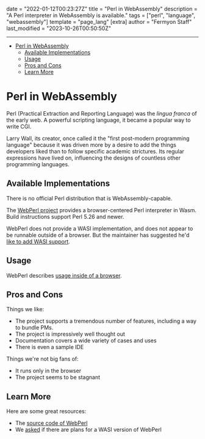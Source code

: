 date = "2022-01-12T00:23:27Z"
title = "Perl in WebAssembly"
description = "A Perl interpreter in WebAssembly is available."
tags = ["perl", "language", "webassembly"]
template = "page_lang"
[extra]
author = "Fermyon Staff"
last_modified = "2023-10-26T00:50:50Z"

---

- [Perl in WebAssembly](#perl-in-webassembly)
  - [Available Implementations](#available-implementations)
  - [Usage](#usage)
  - [Pros and Cons](#pros-and-cons)
  - [Learn More](#learn-more)

# Perl in WebAssembly

Perl (Practical Extraction and Reporting Language) was the _lingua franca_ of the early web.
A powerful scripting language, it became a popular way to write CGI.

Larry Wall, its creator, once called it the "first post-modern programming language"
because it was driven more by a desire to add the things developers liked than to follow specific academic strictures.
Its regular expressions have lived on, influencing the designs of countless
other programming languages.

## Available Implementations

There is no official Perl distribution that is WebAssembly-capable.

The [WebPerl project](https://webperl.zero-g.net/) provides a browser-centered Perl interpreter in Wasm.
Build instructions support Perl 5.26 and newer.

WebPerl does not provide a WASI implementation, and does not appear to be runnable outside of a browser.
But the maintainer has suggested he'd [like to add WASI support](https://github.com/haukex/webperl/issues/23).

## Usage

WebPerl describes [usage inside of a browser](https://webperl.zero-g.net/using.html).

## Pros and Cons

Things we like:

- The project supports a tremendous number of features, including a way to bundle PMs.
- The project is impressively well thought out
- Documentation covers a wide variety of cases and uses
- There is even a sample IDE

Things we're not big fans of:

- It runs only in the browser
- The project seems to be stagnant

## Learn More

Here are some great resources:

- The [source code of WebPerl](https://github.com/haukex/webperl)
- We [asked](https://github.com/haukex/webperl/issues/23) if there are plans for a WASI version of WebPerl
